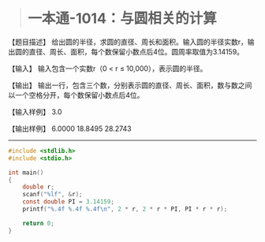 > # 一本通-1014：与圆相关的计算

【题目描述】
给出圆的半径，求圆的直径、周长和面积。输入圆的半径实数r，输出圆的直径、周长、面积，每个数保留小数点后4位。圆周率取值为3.14159。

【输入】
输入包含一个实数r（0 < r ≤ 10,000），表示圆的半径。

【输出】
输出一行，包含三个数，分别表示圆的直径、周长、面积，数与数之间以一个空格分开，每个数保留小数点后4位。

【输入样例】
3.0

【输出样例】
6.0000 18.8495 28.2743

-----

```c
#include <stdlib.h>
#include <stdio.h>

int main()
{
	double r;
	scanf("%lf", &r);
	const double PI = 3.14159;
	printf("%.4f %.4f %.4f\n", 2 * r, 2 * r * PI, PI * r * r);

	return 0;
}
```

